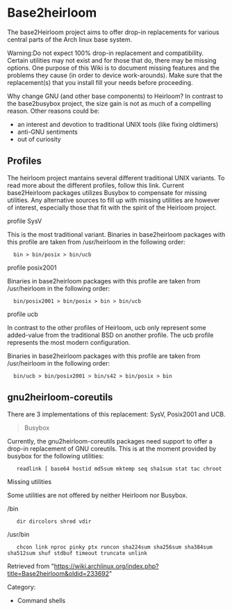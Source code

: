 Base2heirloom
=============

The base2Heirloom project aims to offer drop-in replacements for various
central parts of the Arch linux base system.

Warning:Do not expect 100% drop-in replacement and compatibility.
Certain utilities may not exist and for those that do, there may be
missing options. One purpose of this Wiki is to document missing
features and the problems they cause (in order to device work-arounds).
Make sure that the replacement(s) that you install fill your needs
before proceeding.

Why change GNU (and other base components) to Heirloom? In contrast to
the base2busybox project, the size gain is not as much of a compelling
reason. Other reasons could be:

-   an interest and devotion to traditional UNIX tools (like fixing
    oldtimers)
-   anti-GNU sentiments
-   out of curiosity

Profiles
--------

The heirloom project mantains several different traditional UNIX
variants. To read more about the different profiles, follow this link.
Current base2Heirloom packages utilizes Busybox to compensate for
missing utilities. Any alternative sources to fill up with missing
utilities are however of interest, especially those that fit with the
spirit of the Heirloom project.

profile SysV

This is the most traditional variant. Binaries in base2heirloom packages
with this profile are taken from /usr/heirloom in the following order:

      bin > bin/posix > bin/ucb

profile posix2001

Binaries in base2heirloom packages with this profile are taken from
/usr/heirloom in the following order:

      bin/posix2001 > bin/posix > bin > bin/ucb

profile ucb

In contrast to the other profiles of Heirloom, ucb only represent some
added-value from the traditional BSD on another profile. The ucb profile
represents the most modern configuration.

Binaries in base2heirloom packages with this profile are taken from
/usr/heirloom in the following order:

      bin/ucb > bin/posix2001 > bin/s42 > bin/posix > bin

gnu2heirloom-coreutils
----------------------

There are 3 implementations of this replacement: SysV, Posix2001 and
UCB.

> Busybox

Currently, the gnu2heirloom-coreutils packages need support to offer a
drop-in replacement of GNU coreutils. This is at the moment provided by
busybox for the following utilities:

       readlink [ base64 hostid md5sum mktemp seq sha1sum stat tac chroot

Missing utilities

Some utilities are not offered by neither Heirloom nor Busybox.

/bin

       dir dircolors shred vdir 

/usr/bin

       chcon link nproc pinky ptx runcon sha224sum sha256sum sha384sum sha512sum shuf stdbuf timeout truncate unlink

Retrieved from
"https://wiki.archlinux.org/index.php?title=Base2heirloom&oldid=233692"

Category:

-   Command shells
